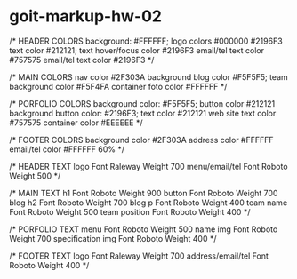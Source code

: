 # goit-markup-hw-02

/* 
HEADER COLORS
background: #FFFFFF;
logo colors #000000 #2196F3
text color #212121;
text hover/focus color #2196F3
email/tel text color #757575
email/tel text color #2196F3
*/

/* 
MAIN COLORS
nav color #2F303A
background blog color #F5F5F5;
team background color #F5F4FA
container foto color #FFFFFF
*/

/* 
PORFOLIO COLORS
background color: #F5F5F5;
button color #212121
background button color: #2196F3;
text color #212121
web site text color #757575
container color #EEEEEE
*/

/* 
FOOTER COLORS
background color #2F303A
address color #FFFFFF
email/tel color #FFFFFF 60%
*/

/* 
HEADER TEXT
logo Font Raleway Weight 700
menu/email/tel Font Roboto Weight 500
*/

/* 
MAIN TEXT
h1 Font Roboto Weight 900
button Font Roboto Weight 700
blog h2 Font Roboto Weight 700
blog p Font Roboto Weight 400
team name Font Roboto Weight 500
team position Font Roboto Weight 400
*/

/* 
PORFOLIO TEXT
menu Font Roboto Weight 500
name img Font Roboto Weight 700
specification img Font Roboto Weight 400 */

/* 
FOOTER TEXT
logo Font Raleway Weight 700
address/email/tel Font Roboto Weight 400
 */